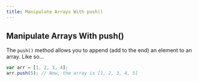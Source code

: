 ```yaml
---
title: Manipulate Arrays With push()
---
```

## Manipulate Arrays With push()

<!-- The article goes here, in GitHub-flavored Markdown. Feel free to add YouTube videos, images, and CodePen/JSBin embeds  -->
The `push()` method allows you to append (add to the end) an element to an array. Like so...

```javascript
var arr = [1, 2, 3, 4];
arr.push(5); // Now, the array is [1, 2, 3, 4, 5]
```
